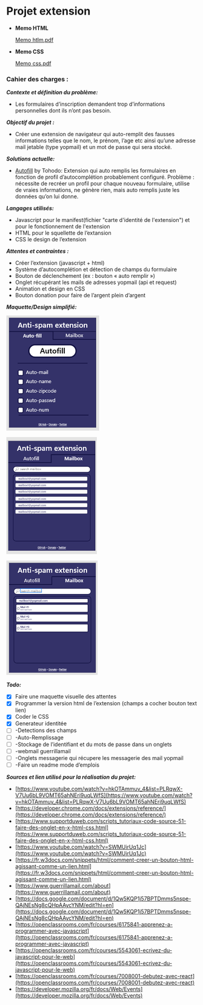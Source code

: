 # Projet extension

- **Memo HTML**
    
    [Memo htlm.pdf](Projet%20ext%20ab438/Memo_htlm.pdf)
    
- **Memo CSS**
    
    [Memo css.pdf](Projet%20ext%20ab438/Memo_css.pdf)
    

### Cahier des charges :

***Contexte et définition du problème:***

- Les formulaires d’inscription demandent trop d’informations personnelles dont ils n’ont pas besoin.

***Objectif du projet :***

- Créer une extension de navigateur qui auto-remplit des fausses informations telles que le nom, le prénom, l’age etc ainsi qu’une adresse mail jetable (type yopmail) et un mot de passe qui sera stocké.

***Solutions actuelle:***

- [Autofill](https://chrome.google.com/webstore/detail/autofill/nlmmgnhgdeffjkdckmikfpnddkbbfkkk) by Tohodo: Extension qui auto remplis les formulaires en fonction de profil d’autocomplétion probablement configuré. Problème : nécessite de recréer un profil pour chaque nouveau formulaire, utilise de vraies informations, ne génère rien, mais auto remplis juste les données qu’on lui donne.

***Langages utilisés:***

- Javascript pour le manifest(fichier "carte d'identité de l'extension") et pour le fonctionnement de l'extension
- HTML pour le squellette de l’extansion
- CSS le design de l’extension

***Attentes et contraintes :***

- Créer l’extension (javascript + html)
- Système d’autocomplétion et détection de champs du formulaire
- Bouton de déclenchement (ex : bouton « auto remplir »)
- Onglet récupérant les mails de adresses yopmail (api et request)
- Animation et design en CSS
- Bouton donation pour faire de l’argent plein d’argent

***Maquette/Design simplifié:***

![Untitled](Projet%20ext%20ab438/Untitled.png)

![Untitled](Projet%20ext%20ab438/Untitled%201.png)

![Untitled](Projet%20ext%20ab438/Untitled%202.png)

***Todo:***

- [x]  Faire une maquette visuelle des attentes
- [x]  Programmer la version html de l’extension (champs a cocher bouton text lien)
- [x]  Coder le CSS
- [x]  Generateur identitée
- [ ]  -Detections des champs
- [ ]  -Auto-Remplissage
- [ ]  -Stockage de l’identifiant et du mots de passe dans un onglets
- [ ]  -webmail guerrillamail
- [ ]  -Onglets messagerie qui récupere les messagerie des mail yopmail
- [ ]  -Faire un readme mode d’emplois

***Sources et lien utilisé pour la réalisation du projet:***

- [https://www.youtube.com/watch?v=hkOTAmmuv_4&list=PLRqwX-V7Uu6bL9VOMT65ahNEri9uqLWfS](https://www.youtube.com/watch?v=hkOTAmmuv_4&list=PLRqwX-V7Uu6bL9VOMT65ahNEri9uqLWfS)
- [https://developer.chrome.com/docs/extensions/reference/](https://developer.chrome.com/docs/extensions/reference/)
- [https://www.supportduweb.com/scripts_tutoriaux-code-source-51-faire-des-onglet-en-x-html-css.html](https://www.supportduweb.com/scripts_tutoriaux-code-source-51-faire-des-onglet-en-x-html-css.html)
- [https://www.youtube.com/watch?v=SWMUirUq1Jc](https://www.youtube.com/watch?v=SWMUirUq1Jc)
- [https://fr.w3docs.com/snippets/html/comment-creer-un-bouton-html-agissant-comme-un-lien.html](https://fr.w3docs.com/snippets/html/comment-creer-un-bouton-html-agissant-comme-un-lien.html)
- [https://www.guerrillamail.com/about](https://www.guerrillamail.com/about)
- [https://docs.google.com/document/d/1Qw5KQP1j57BPTDmms5nspe-QAjNEsNg8cQHpAAycYNM/edit?hl=en](https://docs.google.com/document/d/1Qw5KQP1j57BPTDmms5nspe-QAjNEsNg8cQHpAAycYNM/edit?hl=en)
- [https://openclassrooms.com/fr/courses/6175841-apprenez-a-programmer-avec-javascript](https://openclassrooms.com/fr/courses/6175841-apprenez-a-programmer-avec-javascript)
- [https://openclassrooms.com/fr/courses/5543061-ecrivez-du-javascript-pour-le-web](https://openclassrooms.com/fr/courses/5543061-ecrivez-du-javascript-pour-le-web)
- [https://openclassrooms.com/fr/courses/7008001-debutez-avec-react](https://openclassrooms.com/fr/courses/7008001-debutez-avec-react)
- [https://developer.mozilla.org/fr/docs/Web/Events](https://developer.mozilla.org/fr/docs/Web/Events)
